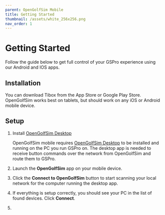 ```yaml
---
parent: OpenGolfSim Mobile
title: Getting Started
thumbnail: /assets/white_256x256.png
nav_order: 1
---
```


# Getting Started

Follow the guide below to get full control of your GSPro experience using our Android and IOS apps.

## Installation

You can download Tibox from the App Store or Google Play Store. OpenGolfSim works best on tablets, but should work on any iOS or Android mobile device.

## Setup

1. Install [OpenGolfSim Desktop](/opengolfsim-desktop)<br>
    
    OpenGolfSim mobile requires [OpenGolfSim Desktop](/opengolfsim-desktop) to be installed and running on the PC you run GSPro on. The desktop app is needed to receive button commands over the network from OpenGolfSim and route them to GSPro.

2. Launch the **OpenGolfSim** app on your mobile device.

3. Click the **Connect to OpenGolfSim** button to start scanning your local network for the computer running the desktop app.

4. If everything is setup correctly, you should see your PC in the list of found devices. Click **Connect**.

5. 